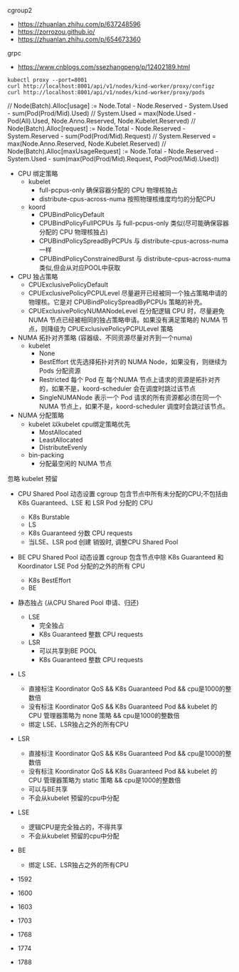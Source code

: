 cgroup2 
- https://zhuanlan.zhihu.com/p/637248596
- https://zorrozou.github.io/
- https://zhuanlan.zhihu.com/p/654673360


grpc
- https://www.cnblogs.com/ssezhangpeng/p/12402189.html

```
kubectl proxy --port=8001
curl http://localhost:8001/api/v1/nodes/kind-worker/proxy/configz
curl http://localhost:8001/api/v1/nodes/kind-worker/proxy/pods
```


// Node(Batch).Alloc[usage] := Node.Total - Node.Reserved - System.Used - sum(Pod(Prod/Mid).Used)
// System.Used = max(Node.Used - Pod(All).Used, Node.Anno.Reserved, Node.Kubelet.Reserved)
// Node(Batch).Alloc[request] := Node.Total - Node.Reserved - System.Reserved - sum(Pod(Prod/Mid).Request)
// System.Reserved = max(Node.Anno.Reserved, Node.Kubelet.Reserved)
// Node(Batch).Alloc[maxUsageRequest] := Node.Total - Node.Reserved - System.Used - sum(max(Pod(Prod/Mid).Request, Pod(Prod/Mid).Used))



- CPU 绑定策略
  - kubelet
    - full-pcpus-only 确保容器分配的 CPU 物理核独占
    - distribute-cpus-across-numa 按照物理核维度均匀的分配CPU
  - koord
    - CPUBindPolicyDefault
    - CPUBindPolicyFullPCPUs 与 full-pcpus-only 类似(尽可能确保容器分配的 CPU 物理核独占)
    - CPUBindPolicySpreadByPCPUs 与 distribute-cpus-across-numa 一样
    - CPUBindPolicyConstrainedBurst 与 distribute-cpus-across-numa 类似,但会从对应POOL中获取
- CPU 独占策略
  - CPUExclusivePolicyDefault
  - CPUExclusivePolicyPCPULevel     尽量避开已经被同一个独占策略申请的物理核。它是对 CPUBindPolicySpreadByPCPUs 策略的补充。
  - CPUExclusivePolicyNUMANodeLevel 在分配逻辑 CPU 时，尽量避免 NUMA 节点已经被相同的独占策略申请。如果没有满足策略的 NUMA 节点，则降级为 CPUExclusivePolicyPCPULevel 策略
- NUMA 拓扑对齐策略  (容器级、不同资源尽量对齐到一个numa)  
  - kubelet
    - None
    - BestEffort                    优先选择拓扑对齐的 NUMA Node，如果没有，则继续为 Pods 分配资源
    - Restricted                    每个 Pod 在 每个NUMA 节点上请求的资源是拓扑对齐的，如果不是，koord-scheduler 会在调度时跳过该节点
    - SingleNUMANode                表示一个 Pod 请求的所有资源都必须在同一个 NUMA 节点上，如果不是，koord-scheduler 调度时会跳过该节点。
- NUMA 分配策略
  - kubelet   以kubelet cpu绑定策略优先 
    - MostAllocated
    - LeastAllocated
    - DistributeEvenly
  - bin-packing
    - 分配最空闲的 NUMA 节点

忽略 kubelet 预留

- CPU Shared Pool     动态设置 cgroup         包含节点中所有未分配的CPU;不包括由 K8s Guaranteed、LSE 和 LSR Pod 分配的 CPU
  - K8s Burstable 
  - LS  
  - K8s Guaranteed 分数 CPU requests
  - 当LSE、LSR pod 创建 销毁时, 调整CPU Shared Pool  

- BE CPU Shared Pool   动态设置 cgroup      包含节点中除 K8s Guaranteed 和 Koordinator LSE Pod 分配的之外的所有 CPU
  - K8s BestEffort 
  - BE 

- 静态独占 (从CPU Shared Pool 申请、归还)
  - LSE
    - 完全独占
    - K8s Guaranteed 整数 CPU requests
  - LSR
    - 可以共享到BE POOL
    - K8s Guaranteed 整数 CPU requests

 
- LS
  - 直接标注 Koordinator QoS && K8s Guaranteed Pod && cpu是1000的整数倍
  - 没有标注 Koordinator QoS && K8s Guaranteed Pod && kubelet 的 CPU 管理器策略为 none 策略 && cpu是1000的整数倍
  - 绑定 LSE、LSR独占之外的所有CPU
- LSR
  - 直接标注 Koordinator QoS && K8s Guaranteed Pod && cpu是1000的整数倍
  - 没有标注 Koordinator QoS && K8s Guaranteed Pod && kubelet 的 CPU 管理器策略为 static 策略 && cpu是1000的整数倍
  - 可以与BE共享
  - 不会从kubelet 预留的cpu中分配
- LSE
  - 逻辑CPU是完全独占的，不得共享
  - 不会从kubelet 预留的cpu中分配
- BE
  - 绑定 LSE、LSR独占之外的所有CPU



- 1592
- 1600
- 1603
- 1703
- 1768
- 1774
- 1788